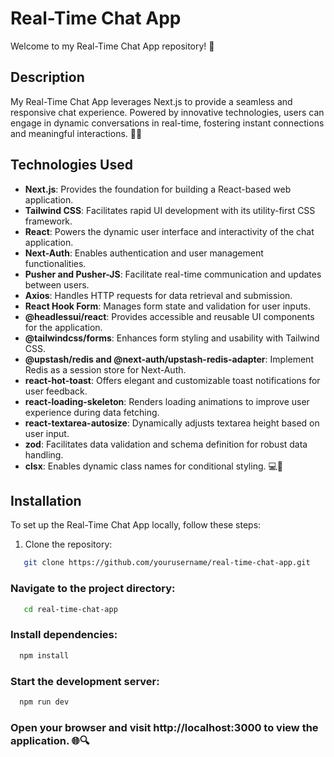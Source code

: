 # Real-Time Chat App

Welcome to my Real-Time Chat App repository! 🚀

## Description
My Real-Time Chat App leverages Next.js to provide a seamless and responsive chat experience. Powered by innovative technologies, users can engage in dynamic conversations in real-time, fostering instant connections and meaningful interactions. 💬✨

## Technologies Used
- **Next.js**: Provides the foundation for building a React-based web application.
- **Tailwind CSS**: Facilitates rapid UI development with its utility-first CSS framework.
- **React**: Powers the dynamic user interface and interactivity of the chat application.
- **Next-Auth**: Enables authentication and user management functionalities.
- **Pusher and Pusher-JS**: Facilitate real-time communication and updates between users.
- **Axios**: Handles HTTP requests for data retrieval and submission.
- **React Hook Form**: Manages form state and validation for user inputs.
- **@headlessui/react**: Provides accessible and reusable UI components for the application.
- **@tailwindcss/forms**: Enhances form styling and usability with Tailwind CSS.
- **@upstash/redis and @next-auth/upstash-redis-adapter**: Implement Redis as a session store for Next-Auth.
- **react-hot-toast**: Offers elegant and customizable toast notifications for user feedback.
- **react-loading-skeleton**: Renders loading animations to improve user experience during data fetching.
- **react-textarea-autosize**: Dynamically adjusts textarea height based on user input.
- **zod**: Facilitates data validation and schema definition for robust data handling.
- **clsx**: Enables dynamic class names for conditional styling. 💻🎨

## Installation
To set up the Real-Time Chat App locally, follow these steps:
1. Clone the repository:
```bash
   git clone https://github.com/yourusername/real-time-chat-app.git
   ```

### Navigate to the project directory:
```bash
   cd real-time-chat-app
   ```

### Install dependencies:
 ```bash
   npm install
   ```
### Start the development server:
 ```bash
   npm run dev
   ```
### Open your browser and visit http://localhost:3000 to view the application. 🌐🔍
